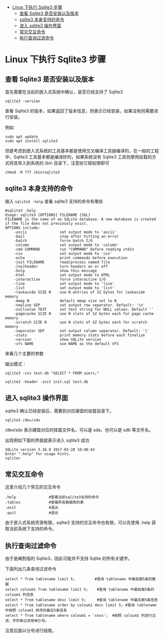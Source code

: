 - [Linux 下执行 Sqlite3 步骤](#linux-下执行-sqlite3-步骤)
  - [查看 Sqlite3 是否安装以及版本](#查看-sqlite3-是否安装以及版本)
  - [sqlite3 本身支持的命令](#sqlite3-本身支持的命令)
  - [进入 sqlite3 操作界面](#进入-sqlite3-操作界面)
  - [常见交互命令](#常见交互命令)
  - [执行查询过滤命令](#执行查询过滤命令)

# Linux 下执行 Sqlite3 步骤

## 查看 Sqlite3 是否安装以及版本

首先需要在当前的嵌入式系统中确认，是否已经支持了 Sqlite3 

    sqlite3 -version

查看 Sqlite3 的版本，如果返回了版本信息，则表示已经安装，如果没有则需要进行安装。

例如

    sudo apt update
    sudo apt install sqlite3    

但是考虑到嵌入式系统的工具基本都是使用交叉编译工具链编译的，在一般的工程中，Sqlite3 工具基本都是编译好的，如果系统没有 Sqlite3 工具则使用挂载的方式将其导入到系统的 /bin 目录下，注意给它赋权限即可

    chmod -R 777 /bin/sqlite3

## sqlite3 本身支持的命令

输入 `sqlite3 -help` 查看 sqlite3 支持的命令有哪些

    #sqlite3 -help
    Usage: sqlite3 [OPTIONS] FILENAME [SQL]
    FILENAME is the name of an SQLite database. A new database is created
    if the file does not previously exist.
    OPTIONS include:
        -ascii               set output mode to 'ascii'
        -bail                stop after hitting an error
        -batch               force batch I/O
        -column              set output mode to 'column'
        -cmd COMMAND         run "COMMAND" before reading stdin
        -csv                 set output mode to 'csv'
        -echo                print commands before execution
        -init FILENAME       read/process named file
        -[no]header          turn headers on or off
        -help                show this message
        -html                set output mode to HTML
        -interactive         force interactive I/O
        -line                set output mode to 'line'
        -list                set output mode to 'list'
        -lookaside SIZE N    use N entries of SZ bytes for lookaside memory
        -mmap N              default mmap size set to N
        -newline SEP         set output row separator. Default: '\n'
        -nullvalue TEXT      set text string for NULL values. Default ''
        -pagecache SIZE N    use N slots of SZ bytes each for page cache memory
        -scratch SIZE N      use N slots of SZ bytes each for scratch memory
        -separator SEP       set output column separator. Default: '|'
        -stats               print memory stats before each finalize
        -version             show SQLite version
        -vfs NAME            use NAME as the default VFS

来看几个主要的参数

输出模式：





    sqlite3 -csv test.db "SELECT * FROM users;"

    sqlite3 -header -init init.sql test.db

## 进入 sqlite3 操作界面

sqlite3 确认已经安装后，需要到对应硬盘的挂载目录下。

    sqlite3 /dev/sdx

/dev/sdx 表示硬盘对应的挂载文件名，可以是 sda，也可以是 sdb 等文件名。

出现例如下面的界面就表示进入 sqlite3 成功

    SQLite version 3.18.0 2017-03-28 18:48:43
    Enter ".help" for usage hints.
    sqlite>

## 常见交互命令

这里介绍几个常见的交互命令

    .help               #查看当前sqlite3支持的命令
    .tables             #查看所有数据库的表
    .exit               #退出
    .quit               #退出

由于嵌入式系统资源有限，sqlite3 支持的交互命令也有限，可以先使用 .help 获取当前系统下支持的命令。

## 执行查询过滤命令

由于是阉割版的 Sqlite3，因此可能并不支持 Sqlite 的所有关键字。

下面列出几条查询过滤命令

    select * from tablename limit 5;         #查询 tablename 中最前面5条的数据
    select coloum1 from tablename limit 5;    #查询 tablename 中最前面5条的 coloum1 列信息
    select * from tablename desc limit 5;     #查询 tablename 中最后面5条信息
    select * from tablename order by coloum1 desc limit 5; #查询 tablename 中按照 coloum1 排序的最后5条信息
    select * from tablename where coloum1 = 'xxxx';  #按照 coloum1 列进行过滤，字符串过滤用单引号。

注意后面以分号进行结尾。